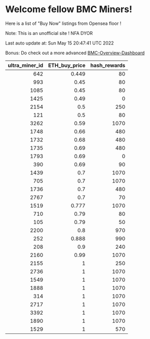 # Welcome fellow BMC Miners!
Here is a list of "Buy Now" listings from Opensea floor !

Note: This is an unofficial site ! NFA DYOR

Last auto update at: Sun May 15 20:47:41 UTC 2022

Bonus: Do check out a more advanced [BMC-Overview-Dashboard](https://dune.com/defifunk/BMC-Overview-Dashboard)


|   ultra_miner_id |   ETH_buy_price |   hash_rewards |
|-----------------:|----------------:|---------------:|
|              642 |           0.449 |             80 |
|              993 |           0.45  |             80 |
|             1085 |           0.45  |             80 |
|             1425 |           0.49  |              0 |
|             2154 |           0.5   |            250 |
|              121 |           0.5   |             80 |
|             3262 |           0.59  |           1070 |
|             1748 |           0.66  |            480 |
|             1732 |           0.68  |            480 |
|             1735 |           0.69  |            480 |
|             1793 |           0.69  |              0 |
|              390 |           0.69  |             90 |
|             1439 |           0.7   |           1070 |
|              705 |           0.7   |           1070 |
|             1736 |           0.7   |            480 |
|             2767 |           0.7   |             70 |
|             1519 |           0.777 |           1070 |
|              710 |           0.79  |             80 |
|              105 |           0.79  |             50 |
|             2200 |           0.8   |            970 |
|              252 |           0.888 |            990 |
|              208 |           0.9   |            240 |
|             2160 |           0.99  |           1070 |
|             2155 |           1     |            250 |
|             2736 |           1     |           1070 |
|             1549 |           1     |           1070 |
|             1888 |           1     |           1070 |
|              314 |           1     |           1070 |
|             2717 |           1     |           1070 |
|             3392 |           1     |           1070 |
|             1890 |           1     |           1070 |
|             1529 |           1     |            570 |